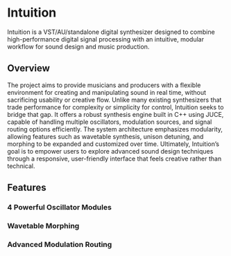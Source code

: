 # Intuition
Intuition is a VST/AU/standalone digital synthesizer designed to combine high-performance digital signal processing with an intuitive, modular workflow for sound design and music production. 

## Overview
The project aims to provide musicians and producers with a flexible environment for creating and manipulating sound in real time, without sacrificing usability or creative flow. Unlike many existing synthesizers that trade performance for complexity or simplicity for control, Intuition seeks to bridge that gap. It offers a robust synthesis engine built in C++ using JUCE, capable of handling multiple oscillators, modulation sources, and signal routing options efficiently. The system architecture emphasizes modularity, allowing features such as wavetable synthesis, unison detuning, and morphing to be expanded and customized over time. Ultimately, Intuition’s goal is to empower users to explore advanced sound design techniques through a responsive, user-friendly interface that feels creative rather than technical.

## Features
### 4 Powerful Oscillator Modules
### Wavetable Morphing
### Advanced Modulation Routing
